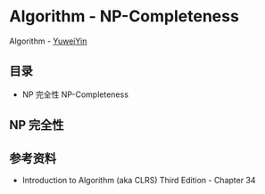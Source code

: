 # Algorithm - NP-Completeness

Algorithm - [YuweiYin](https://github.com/YuweiYin)

## 目录

- NP 完全性 NP-Completeness

## NP 完全性

## 参考资料

- Introduction to Algorithm (aka CLRS) Third Edition - Chapter 34
